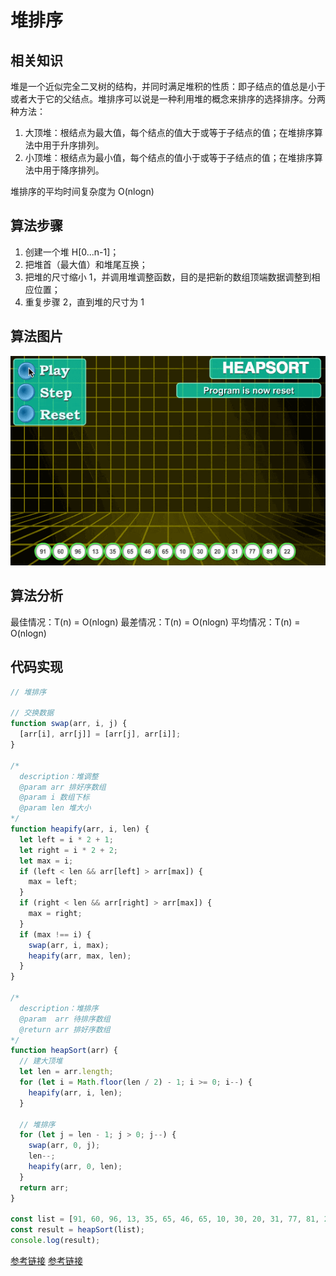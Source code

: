 # 堆排序

## 相关知识

堆是一个近似完全二叉树的结构，并同时满足堆积的性质：即子结点的值总是小于或者大于它的父结点。堆排序可以说是一种利用堆的概念来排序的选择排序。分两种方法：

1. 大顶堆：根结点为最大值，每个结点的值大于或等于子结点的值；在堆排序算法中用于升序排列。
2. 小顶堆：根结点为最小值，每个结点的值小于或等于子结点的值；在堆排序算法中用于降序排列。

堆排序的平均时间复杂度为 O(nlogn)

## 算法步骤

1. 创建一个堆 H[0...n-1]；
2. 把堆首（最大值）和堆尾互换；
3. 把堆的尺寸缩小 1，并调用堆调整函数，目的是把新的数组顶端数据调整到相应位置；
4. 重复步骤 2，直到堆的尺寸为 1

## 算法图片

![算法动图](./img/heapSort.gif)

## 算法分析

最佳情况：T(n) = O(nlogn)
最差情况：T(n) = O(nlogn)
平均情况：T(n) = O(nlogn)

## 代码实现

```javascript
// 堆排序

// 交换数据
function swap(arr, i, j) {
  [arr[i], arr[j]] = [arr[j], arr[i]];
}

/*
  description：堆调整
  @param arr 排好序数组
  @param i 数组下标
  @param len 堆大小
*/
function heapify(arr, i, len) {
  let left = i * 2 + 1;
  let right = i * 2 + 2;
  let max = i;
  if (left < len && arr[left] > arr[max]) {
    max = left;
  }
  if (right < len && arr[right] > arr[max]) {
    max = right;
  }
  if (max !== i) {
    swap(arr, i, max);
    heapify(arr, max, len);
  }
}

/*
  description：堆排序
  @param  arr 待排序数组
  @return arr 排好序数组
*/
function heapSort(arr) {
  // 建大顶堆
  let len = arr.length;
  for (let i = Math.floor(len / 2) - 1; i >= 0; i--) {
    heapify(arr, i, len);
  }

  // 堆排序
  for (let j = len - 1; j > 0; j--) {
    swap(arr, 0, j);
    len--;
    heapify(arr, 0, len);
  }
  return arr;
}

const list = [91, 60, 96, 13, 35, 65, 46, 65, 10, 30, 20, 31, 77, 81, 22];
const result = heapSort(list);
console.log(result);
```

[参考链接](https://www.2cto.com/kf/201609/548586.html)
[参考链接](https://www.runoob.com/w3cnote/heap-sort.html)
